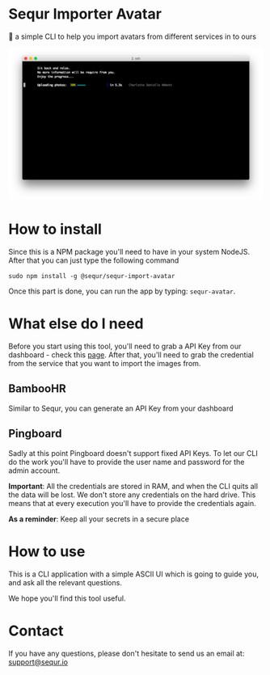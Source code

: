 # Sequr Importer Avatar

👤 a simple CLI to help you import avatars from different services in to ours

<div align="center">
	<img src="https://raw.githubusercontent.com/sequr/sequr-import-avatar/master/resources/screen_shot.png">
</div>

# How to install

Since this is a NPM package you'll need to have in your system NodeJS. After that you can just type the following command

```
sudo npm install -g @sequr/sequr-import-avatar
```

Once this part is done, you can run the app by typing: `sequr-avatar`.

# What else do I need

Before you start using this tool, you'll need to  grab a API Key from our dashboard - check this [page](https://access.sequr.io/settings/api-token). After that, you'll need to grab the credential from the service that you want to import the images from.

## BambooHR

Similar to Sequr, you can generate an API Key from your dashboard

## Pingboard

Sadly at this point Pingboard doesn't support fixed API Keys. To let our CLI do the work you'll have to provide the user name and password for the admin account.

**Important**: All the credentials are stored in RAM, and when the CLI quits all the data will be lost. We don't store any credentials on the hard drive. This means that at every execution you'll have to provide the credentials again.

**As a reminder**: Keep all your secrets in a secure place

# How to use

This is a CLI application with a simple ASCII UI which is going to guide you, and ask all the relevant questions.

We hope you'll find this tool useful.

# Contact

If you have any questions, please don't hesitate to send us an email at: support@sequr.io